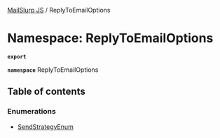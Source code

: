 [MailSlurp JS](../README.md) / ReplyToEmailOptions

# Namespace: ReplyToEmailOptions

**`export`**

**`namespace`** ReplyToEmailOptions

## Table of contents

### Enumerations

- [SendStrategyEnum](../enums/ReplyToEmailOptions.SendStrategyEnum.md)
